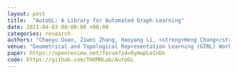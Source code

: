 ```yaml
---
layout: post
title:  "AutoGL: A Library for Automated Graph Learning"
date: 2021-04-03 00:00:00 +08:00
categories: research
authors: "Chaoyu Guan, Ziwei Zhang, Haoyang Li, <strong>Heng Chang</strong>, Zeyang Zhang, Yijian Qin, Jiyan Jiang, Xin Wang, Wenwu Zhu"
venue: "Geometrical and Topological Representation Learning (GTRL) Workshop at the 9th International Conference on Learning Representations (<strong>ICLR</strong>)"
paper: https://openreview.net/forum?id=0yHwpLeInDn
code: https://github.com/THUMNLab/AutoGL
---
```


